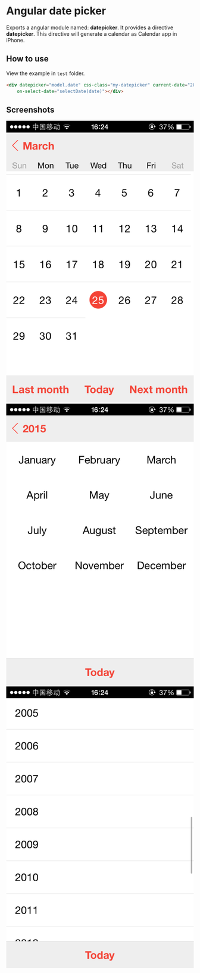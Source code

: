# Angular date picker

Exports a angular module named: **datepicker**. It provides a directive **datepicker**. This directive will generate a calendar as Calendar app in iPhone.

## How to use

View the example in `test` folder.

```html
<div datepicker="model.date" css-class="my-datepicker" current-date="2015-03-23T12:08:44.209Z"
    on-select-date="selectDate(date)"></div>
```

## Screenshots

![Days view](./doc/screenshot/screenshot_1.PNG) ![Months view](./doc/screenshot/screenshot_2.PNG) ![Years view](./doc/screenshot/screenshot_3.PNG)
